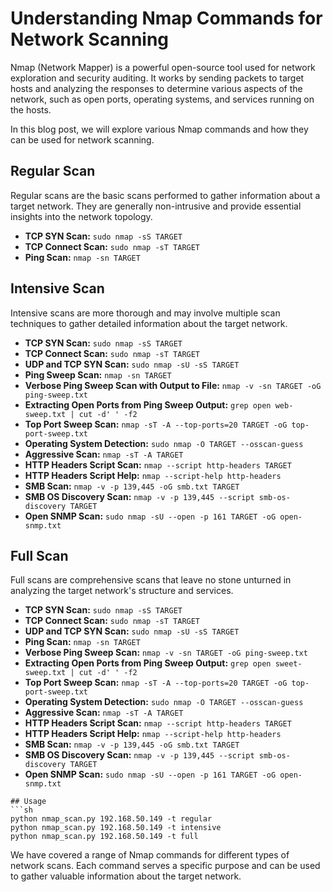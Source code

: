 # Understanding Nmap Commands for Network Scanning

Nmap (Network Mapper) is a powerful open-source tool used for network exploration and security auditing. It works by sending packets to target hosts and analyzing the responses to determine various aspects of the network, such as open ports, operating systems, and services running on the hosts.

In this blog post, we will explore various Nmap commands and how they can be used for network scanning.

## Regular Scan

Regular scans are the basic scans performed to gather information about a target network. They are generally non-intrusive and provide essential insights into the network topology.

- **TCP SYN Scan:** `sudo nmap -sS TARGET`
- **TCP Connect Scan:** `sudo nmap -sT TARGET`
- **Ping Scan:** `nmap -sn TARGET`

## Intensive Scan

Intensive scans are more thorough and may involve multiple scan techniques to gather detailed information about the target network.

- **TCP SYN Scan:** `sudo nmap -sS TARGET`
- **TCP Connect Scan:** `sudo nmap -sT TARGET`
- **UDP and TCP SYN Scan:** `sudo nmap -sU -sS TARGET`
- **Ping Sweep Scan:** `nmap -sn TARGET`
- **Verbose Ping Sweep Scan with Output to File:** `nmap -v -sn TARGET -oG ping-sweep.txt`
- **Extracting Open Ports from Ping Sweep Output:** `grep open web-sweep.txt | cut -d' ' -f2`
- **Top Port Sweep Scan:** `nmap -sT -A --top-ports=20 TARGET -oG top-port-sweep.txt`
- **Operating System Detection:** `sudo nmap -O TARGET --osscan-guess`
- **Aggressive Scan:** `nmap -sT -A TARGET`
- **HTTP Headers Script Scan:** `nmap --script http-headers TARGET`
- **HTTP Headers Script Help:** `nmap --script-help http-headers`
- **SMB Scan:** `nmap -v -p 139,445 -oG smb.txt TARGET`
- **SMB OS Discovery Scan:** `nmap -v -p 139,445 --script smb-os-discovery TARGET`
- **Open SNMP Scan:** `sudo nmap -sU --open -p 161 TARGET -oG open-snmp.txt`

## Full Scan

Full scans are comprehensive scans that leave no stone unturned in analyzing the target network's structure and services.

- **TCP SYN Scan:** `sudo nmap -sS TARGET`
- **TCP Connect Scan:** `sudo nmap -sT TARGET`
- **UDP and TCP SYN Scan:** `sudo nmap -sU -sS TARGET`
- **Ping Scan:** `nmap -sn TARGET`
- **Verbose Ping Sweep Scan:** `nmap -v -sn TARGET -oG ping-sweep.txt`
- **Extracting Open Ports from Ping Sweep Output:** `grep open sweet-sweep.txt | cut -d' ' -f2`
- **Top Port Sweep Scan:** `nmap -sT -A --top-ports=20 TARGET -oG top-port-sweep.txt`
- **Operating System Detection:** `sudo nmap -O TARGET --osscan-guess`
- **Aggressive Scan:** `nmap -sT -A TARGET`
- **HTTP Headers Script Scan:** `nmap --script http-headers TARGET`
- **HTTP Headers Script Help:** `nmap --script-help http-headers`
- **SMB Scan:** `nmap -v -p 139,445 -oG smb.txt TARGET`
- **SMB OS Discovery Scan:** `nmap -v -p 139,445 --script smb-os-discovery TARGET`
- **Open SNMP Scan:** `sudo nmap -sU --open -p 161 TARGET -oG open-snmp.txt`


```
## Usage
```sh
python nmap_scan.py 192.168.50.149 -t regular
python nmap_scan.py 192.168.50.149 -t intensive
python nmap_scan.py 192.168.50.149 -t full
```


We have covered a range of Nmap commands for different types of network scans. Each command serves a specific purpose and can be used to gather valuable information about the target network.


